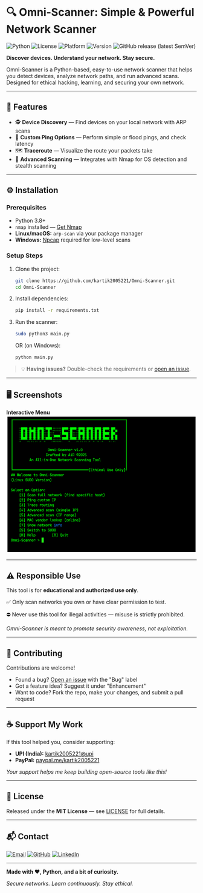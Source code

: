 # 🔍 Omni-Scanner: Simple & Powerful Network Scanner

![Python](https://img.shields.io/badge/Python-3.8%2B-blue?logo=python)
![License](https://img.shields.io/badge/License-MIT-green)
![Platform](https://img.shields.io/badge/Platform-Linux%20%20%7C%20Windows-lightgrey)
![Version](https://img.shields.io/badge/Version-1.0-orange?label=Version%20\(readme\))
![GitHub release (latest SemVer)](https://img.shields.io/github/v/release/kartik2005221/omni-scanner?label=Version%20\(github\)\&sort=semver)

**Discover devices. Understand your network. Stay secure.**

Omni-Scanner is a Python-based, easy-to-use network scanner that helps you detect devices, analyze network paths, and run advanced scans. Designed for ethical hacking, learning, and securing your own network.

---

## 🚀 Features

* 🕵️ **Device Discovery** — Find devices on your local network with ARP scans
* 📡 **Custom Ping Options** — Perform simple or flood pings, and check latency
* 🗺️ **Traceroute** — Visualize the route your packets take
* 🔦 **Advanced Scanning** — Integrates with Nmap for OS detection and stealth scanning

---

## ⚙️ Installation

### Prerequisites

* Python 3.8+
* `nmap` installed — [Get Nmap](https://nmap.org/download.html)
* **Linux/macOS:** `arp-scan` via your package manager
* **Windows:** [Npcap](https://npcap.com/) required for low-level scans

### Setup Steps

1. Clone the project:

   ```bash
   git clone https://github.com/kartik2005221/Omni-Scanner.git
   cd Omni-Scanner
   ```

2. Install dependencies:

   ```bash
   pip install -r requirements.txt
   ```

3. Run the scanner:

   ```bash
   sudo python3 main.py
   ```

   OR (on Windows):

   ```bash
   python main.py
   ```

> 💡 **Having issues?** Double-check the requirements or [open an issue](https://github.com/kartik2005221/Omni-Scanner/issues).

---

## 🖥️ Screenshots

**Interactive Menu**
![Menu Demo](/Medias/screenshot.png)

---

## ⚠️ Responsible Use

This tool is for **educational and authorized use only**.

✅ Only scan networks you own or have clear permission to test.

⛔ Never use this tool for illegal activities — misuse is strictly prohibited.

*Omni-Scanner is meant to promote security awareness, not exploitation.*

---

## 🤝 Contributing

Contributions are welcome!

* Found a bug? [Open an issue](https://github.com/kartik2005221/Omni-Scanner/issues) with the "Bug" label
* Got a feature idea? Suggest it under "Enhancement"
* Want to code? Fork the repo, make your changes, and submit a pull request

---

## ☕ Support My Work

If this tool helped you, consider supporting:

* **UPI (India):** [kartik2005221@upi](/Medias/QR_1744889718.png)
* **PayPal:** [paypal.me/kartik2005221](https://paypal.me/kartik2005221)

*Your support helps me keep building open-source tools like this!*

---

## 📜 License

Released under the **MIT License** — see [LICENSE](LICENSE) for full details.

---

## 📬 Contact

[![Email](https://img.shields.io/badge/proton%20mail-6D4AFF?style=for-the-badge\&logo=protonmail\&logoColor=white)](mailto:kartik2005221@proton.me)
[![GitHub](https://img.shields.io/badge/GitHub-100000?style=for-the-badge\&logo=github\&logoColor=white)](https://github.com/kartik2005221)
[![LinkedIn](https://img.shields.io/badge/LinkedIn-0077B5?style=for-the-badge\&logo=linkedin\&logoColor=white)](https://www.linkedin.com/in/kartik2005221/)

---

**Made with ❤️, Python, and a bit of curiosity.**

*Secure networks. Learn continuously. Stay ethical.*
